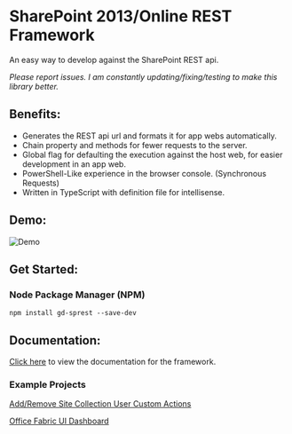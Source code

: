 # SharePoint 2013/Online REST Framework
An easy way to develop against the SharePoint REST api.

*Please report issues. I am constantly updating/fixing/testing to make this library better.*

## Benefits:
* Generates the REST api url and formats it for app webs automatically.
* Chain property and methods for fewer requests to the server.
* Global flag for defaulting the execution against the host web, for easier development in an app web.
* PowerShell-Like experience in the browser console. (Synchronous Requests)
* Written in TypeScript with definition file for intellisense.

## Demo:
![Demo](https://raw.githubusercontent.com/gunjandatta/sprest/master/images/demo.gif)

## Get Started:
### Node Package Manager (NPM)
```
npm install gd-sprest --save-dev
```

## Documentation:
[Click here](https://github.com/gunjandatta/sprest/wiki) to view the documentation for the framework.

### Example Projects
[Add/Remove Site Collection User Custom Actions](https://github.com/gunjandatta/sprest-sitecustomactions)

[Office Fabric UI Dashboard](https://github.com/gunjandatta/sprest-list)
